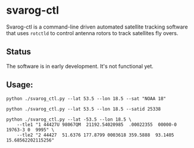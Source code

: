 # svarog-ctl

Svarog-ctl is a command-line driven automated satellite tracking software
that uses `rotctld` to control antenna rotors to track satellites fly overs.

## Status

The software is in early development. It's not functional yet.


## Usage:

```shell
python ./svarog_ctl.py --lat 53.5 --lon 18.5 --sat "NOAA 18"
```

```shell
python ./svarog_ctl.py --lat 53.5 --lon 18.5 --satid 25338
```

```shell
python ./svarog_ctl.py --lat -53.5 --lon 18.5 \
    --tle1 "1 44427U 98067QM  21192.54020985  .00022355  00000-0  19763-3 0  9995" \
    --tle2 "2 44427  51.6376 177.8799 0003618 359.5888  93.1405 15.68562202115256"
```
